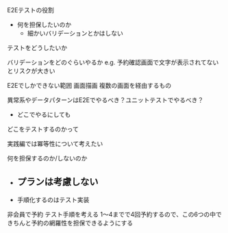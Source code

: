 E2Eテストの役割
- 何を担保したいのか
  - 細かいバリデーションとかはしない

テストをどうしたいか


バリデーションをどのぐらいやるか
e.g. 予約確認画面で文字が表示されてないとリスクが大きい

E2Eでしかできない範囲
    画面描画
    複数の画面を経由するもの

異常系やデータパターンはE2Eでやるべき？ユニットテストでやるべき？

- どこでやるにしても

どこをテストするのかって

実践編では冪等性について考えたい

何を担保するのか/しないのか
- プランは考慮しない
  -
- 手順化するのはテスト実装


非会員で予約
テスト手順を考える
1〜4までで4回予約するので、この6つの中できちんと予約の網羅性を担保できるようにする
